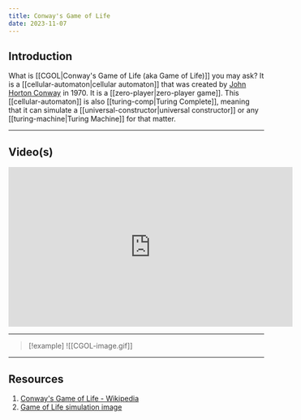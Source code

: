 ```yaml
---
title: Conway's Game of Life
date: 2023-11-07
---
```

## Introduction

What is [[CGOL|Conway's Game of Life (aka Game of Life)]] you may ask?  It is a [[cellular-automaton|cellular automaton]] that was created by [John Horton Conway](https://en.wikipedia.org/wiki/John_Horton_Conway) in 1970.  It is a [[zero-player|zero-player game]].  This [[cellular-automaton]] is also [[turing-comp|Turing Complete]], meaning that it can simulate a [[universal-constructor|universal constructor]] or any [[turing-machine|Turing Machine]] for that matter.  

---
## Video(s)

<iframe width="560" height="315" src="https://www.youtube.com/embed/jvSp6VHt_Pc?si=F7KE7AKVQFXDHBh9" title="YouTube video player" frameborder="0" allow="accelerometer; autoplay; clipboard-write; encrypted-media; gyroscope; picture-in-picture; web-share" allowfullscreen></iframe>

---

>[!example]
>![[CGOL-image.gif]]

---
## Resources
1. [Conway's Game of Life - Wikipedia](https://en.wikipedia.org/wiki/Conway%27s_Game_of_Life)
2. [Game of Life simulation image](https://www.google.com/url?sa=i&url=https%3A%2F%2Fmedium.com%2F%40ghostpc75%2Ffeeding-a-city-to-conways-game-of-life-ada804e36fee&psig=AOvVaw0N73HCCzFsGsomZzLUQpIe&ust=1699465153210000&source=images&cd=vfe&opi=89978449&ved=0CBEQjRxqFwoTCJimipi3soIDFQAAAAAdAAAAABAo)
